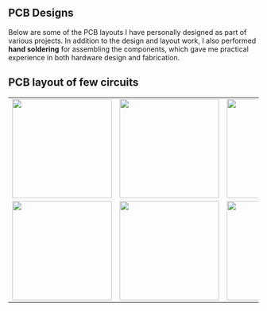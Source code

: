 ## PCB Designs

Below are some of the PCB layouts I have personally designed as part of various projects. In addition to the design and layout work, I also performed **hand soldering** for assembling the components, which gave me practical experience in both hardware design and fabrication.

## PCB layout of few circuits 
<table>
  <tr>
    <td><img src="https://github.com/user-attachments/assets/e31503ec-87e6-4435-9e22-8dfbcb83bd42" width="200"></td>
    <td><img src="https://github.com/user-attachments/assets/5215fed8-79e7-4816-92a1-10d7c11c0b70" width="200"></td>
    <td><img src="https://github.com/user-attachments/assets/527a818e-5004-4e23-bf9a-04d9823c2a6e" width="200"></td>
    <td><img src="https://github.com/user-attachments/assets/b5d7ab16-14f7-4247-96d8-a07cea804569" width="200"></td>
  </tr>
  <tr>
    <td><img src="https://github.com/user-attachments/assets/9cc38289-9840-4185-84ea-815707abec68" width="200"></td>
    <td><img src="https://github.com/user-attachments/assets/36774cec-e49a-4efc-aa84-90a266fbd11c" width="200"></td>
    <td><img src="https://github.com/user-attachments/assets/b1f065b8-743d-49e0-9a98-1aa880b7928b" width="200"></td>
    <td></td>
  </tr>
</table>








